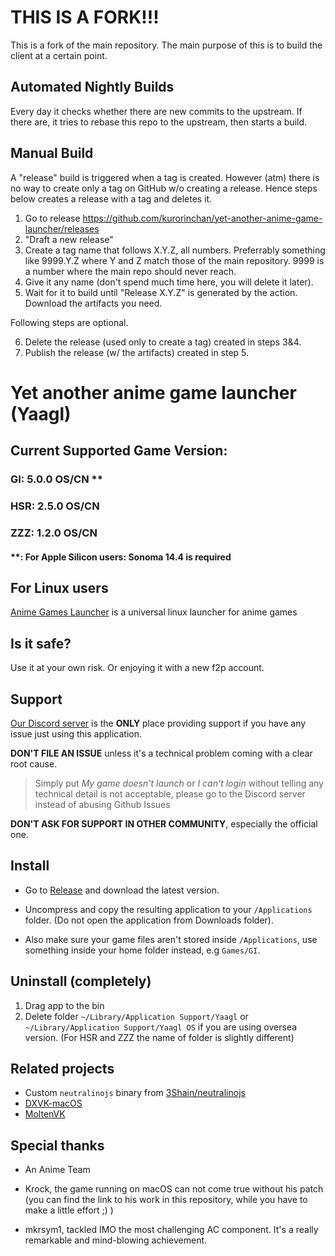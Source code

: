 # THIS IS A FORK!!!

This is a fork of the main repository.
The main purpose of this is to build the client at a certain point.

## Automated Nightly Builds

Every day it checks whether there are new commits to the upstream. If there are, it tries to
rebase this repo to the upstream, then starts a build.

## Manual Build

A "release" build is triggered when a tag is created. However (atm) there is no way to create only
a tag on GitHub w/o creating a release.
Hence steps below creates a release with a tag and deletes it.

1. Go to release https://github.com/kurorinchan/yet-another-anime-game-launcher/releases
2. "Draft a new release"
3. Create a tag name that follows X.Y.Z, all numbers. Preferrably something like 9999.Y.Z where Y and Z match those of the main repository. 9999 is a number where the main repo should never reach.
4. Give it any name (don't spend much time here, you will delete it later).
5. Wait for it to build until "Release X.Y.Z" is generated by the action. Download the artifacts you need.

Following steps are optional.

6. Delete the release (used only to create a tag) created in steps 3&4.
7. Publish the release (w/ the artifacts) created in step 5.

# Yet another anime game launcher (Yaagl)

## Current Supported Game Version: 
### GI: 5.0.0 OS/CN **
### HSR: 2.5.0 OS/CN
### ZZZ: 1.2.0 OS/CN

#### **: For Apple Silicon users: Sonoma 14.4 is required

## For Linux users
[Anime Games Launcher](https://github.com/an-anime-team/anime-games-launcher) is a universal linux launcher for anime games

<!-- ## Policy

Please don't link to this repository. If you really want to share it with people, just tell the project name __Yaagl__ and where to find (Github!) but __don't share/disclose the link__ unless it's a private message.

Do __not__ provide any forms of tutorial for _how to use Yaagl_ on public channels. (If you really want to do that, ask the project owner for permission first.)

Do __not__ mention the real name of the game or the game company, in code commits, issues, pr or dicussions. Use _The Anime Game_ or _The Anime Company_ instead.

Just follow these, or share and ruin this project for all other macOS (including Linux as well) players. -->

<!-- ### Hall of Shame

This is a list of people/organization violating Yaagl policies -->

## Is it safe?

Use it at your own risk. Or enjoying it with a new f2p account.

## Support

[Our Discord server](https://discord.gg/HrV52MgSC2) is the **ONLY** place providing support if you have any issue just using this application. 

**DON'T FILE AN ISSUE** unless it's a technical problem coming with a clear root cause. 

> Simply put _My game doesn't launch_ or _I can't login_ without telling any technical detail is not acceptable, please go to the Discord server instead of abusing Github Issues

**DON'T ASK FOR SUPPORT IN OTHER COMMUNITY**, especially the official one.

## Install

- Go to [Release](https://github.com/3Shain/yet-another-anime-game-launcher/releases/latest) and download the latest version.

- Uncompress and copy the resulting application to your `/Applications` folder. (Do not open the application from Downloads folder).

- Also make sure your game files aren't stored inside `/Applications`, use something inside your home folder instead, e.g `Games/GI`.
<!-- 
## Development (Outdated)

### Setup
```sh
git clone https://github.com/3Shain/yet-another-anime-game-launcher
cd yet-another-anime-game-launcher
pnpm install
./configure.sh
pnpm exec neu update
```


### Run
```sh
# CN
pnpm start
# Oversea
pnpm run start-hk4eos
```

### Build
```sh
node ./build-app.js
``` -->

## Uninstall (completely)
1. Drag app to the bin
2. Delete folder `~/Library/Application Support/Yaagl` or `~/Library/Application Support/Yaagl OS` if you are using oversea version. (For HSR and ZZZ the name of folder is slightly different)

## Related projects

* Custom `neutralinojs` binary from [3Shain/neutralinojs](https://github.com/3Shain/neutralinojs)
* [DXVK-macOS](https://github.com/Gcenx/DXVK-macOS)
* [MoltenVK](https://github.com/KhronosGroup/MoltenVK)

## Special thanks
* An Anime Team
* Krock, the game running on macOS can not come true without his patch (you can find the link to his work in this repository, while you have to make a little effort ;) )

* mkrsym1, tackled IMO the most challenging AC component. It's a really remarkable and mind-blowing achievement.
